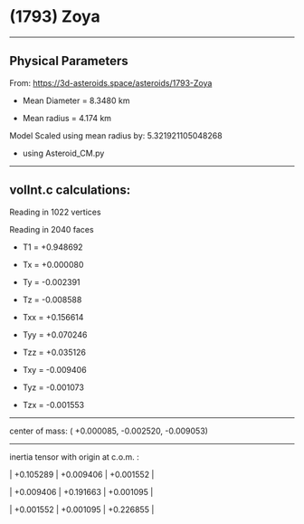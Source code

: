 # (1793) Zoya


---
Physical Parameters
---

From: https://3d-asteroids.space/asteroids/1793-Zoya 

- Mean Diameter = 8.3480 km

- Mean radius = 4.174 km

Model Scaled using mean radius by:  5.321921105048268

 - using Asteroid_CM.py

---
volInt.c calculations:
---

Reading in 1022 vertices

Reading in 2040 faces

- T1 =              +0.948692

- Tx =              +0.000080
- Ty =              -0.002391
- Tz =              -0.008588

- Txx =             +0.156614
- Tyy =             +0.070246
- Tzz =             +0.035126

- Txy =             -0.009406
- Tyz =             -0.001073
- Tzx =             -0.001553

---

center of mass:  (   +0.000085,   -0.002520,   -0.009053)

---

inertia tensor with origin at c.o.m. :

|  +0.105289    |    +0.009406    |    +0.001552  |

|  +0.009406    |    +0.191663    |    +0.001095  |

|  +0.001552    |    +0.001095    |    +0.226855  |